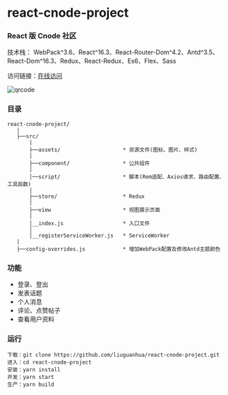 # react-cnode-project

### React 版 Cnode 社区

技术栈： WebPack^3.6、React^16.3、React-Router-Dom^4.2、Antd^3.5、React-Dom^16.3、Redux、React-Redux、Es6、Flex、Sass

访问链接：[在线访问](//liuguanhua.github.io/cnode)

![qrcode](https://raw.githubusercontent.com/liuguanhua/liuguanhua.github.io/master/cnode/cnode-qrcode.png)

### 目录

```
react-cnode-project/
   |
   ├──src/
       |
       ├──assets/                    * 资源文件(图标、图片、样式)
       |
       ├──component/                 * 公共组件
       │
       │──script/                    * 脚本(Rem适配、Axios请求、路由配置、工具函数)
       |
       ├──store/                     * Redux
       │
       ├──view                       * 视图展示页面
       │
       │__index.js                   * 入口文件
       │
       │__registerServiceWorker.js   * ServiceWorker
   |
   ├──config-overrides.js            * 增加WebPack配置及修改Antd主题颜色
```

### 功能

* 登录、登出
* 发表话题
* 个人消息
* 评论、点赞帖子
* 查看用户资料

### 运行

```
下载：git clone https://github.com/liuguanhua/react-cnode-project.git
进入：cd react-cnode-project
安装：yarn install
开发：yarn start
生产：yarn build
```

<!-- "homepage": "https://liuguanhua.github.io/cnode/",
"homepage": "http://localhost:1111/react-cnode-project/build/", -->
